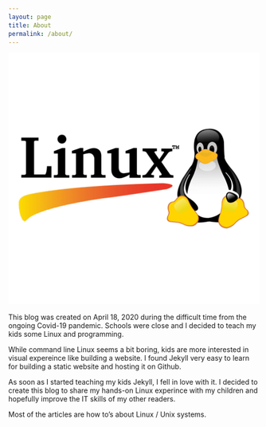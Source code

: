 ```yaml
---
layout: page
title: About
permalink: /about/
---
```


![Linux](/images/linux.png)

This blog was created on April 18, 2020 during the difficult time from the ongoing Covid-19 pandemic. Schools were close and I decided to teach my kids some Linux and programming. 

While command line Linux seems a bit boring, kids are more interested in visual expereince like building a website. I found Jekyll very easy to learn for building a static website and hosting it on Github. 

As soon as I started teaching my kids Jekyll, I fell in love with it. I decided to create this blog to share my hands-on Linux experince with my children and hopefully improve the IT skills of my other readers.  

Most of the articles are how to’s about Linux / Unix systems.
